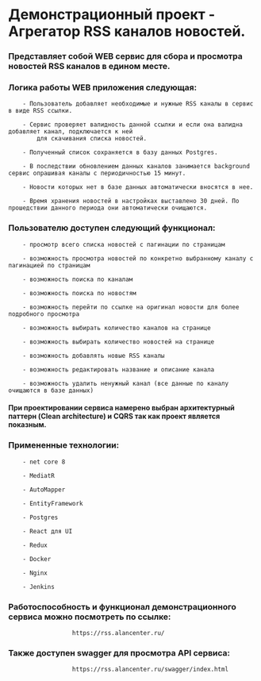 #             Демонстрационный проект - Агрегатор RSS каналов новостей.

###    Представляет собой WEB сервис для сбора и просмотра новостей RSS каналов в едином месте.

###    Логика работы WEB приложения следующая:

        - Пользователь добавляет необходимые и нужные RSS каналы в сервис в виде RSS ссылки.

        - Сервис проверяет валидность данной ссылки и если она валидна добавляет канал, подключается к ней
            для скачивания списка новостей.

        - Полученный список сохраняется в базу данных Postgres.

        - В последствии обновлением данных каналов занимается background сервис опрашивая каналы с периодичностью 15 минут.

        - Новости которых нет в базе данных автоматически вносятся в нее.

        - Время хранения новостей в настройках выставлено 30 дней. По прошедствии данного периода они автоматически очищаются.

###    Пользователю доступен следующий функционал:

        - просмотр всего списка новостей с пагинации по страницам

        - возможность просмотра новостей по конкретно выбранному каналу с пагинацией по страницам

        - возможность поиска по каналам

        - возможность поиска по новостям

        - возможность перейти по ссылке на оригинал новости для более подробного просмотра

        - возможность выбирать количество каналов на странице

        - возможность выбирать количество новостей на странице

        - возможность добавлять новые RSS каналы

        - возможность редактировать название и описание канала

        - возможность удалить ненужный канал (все данные по каналу очищаются в базе данных)

####    При проектировании сервиса намерено выбран архитектурный паттерн (Clean architecture) и CQRS так как проект является показным.

###    Примененные технологии:

        - net core 8

        - MediatR

        - AutoMapper

        - EntityFramework

        - Postgres

        - React для UI

        - Redux

        - Docker

        - Nginx

        - Jenkins

###    Работоспособность и функционал демонстрационного сервиса можно посмотреть по ссылке:

                      https://rss.alancenter.ru/

###    Также доступен swagger для просмотра API сервиса:

                      https://rss.alancenter.ru/swagger/index.html